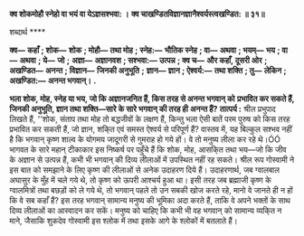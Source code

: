 **क्व शोकमोहौ स्नेहो वा भयं वा येऽज्ञसश्भवा: ।** **क्व चाखण्डितविज्ञानज्ञानैश्वर्यस्त्वखण्डित: ॥ ३१॥** 

शब्दार्थ **** 

**क्व—** **कहाँ** **; शोक—** **शोक** **; मोहौ—** **तथा मोह** **; स्नेह:—** **भौतिक स्नेह** **; वा—** **अथवा** **; भयम्—** **भय** **; वा—** **अथवा** **; ये—** **जो** **;** **अज्ञा—** **अज्ञानवश** **; सश्भवा:—** **उत्पन्न** **; क्व च—** **और कहाँ, दूसरी ओर** **; अखण्डित—** **अनन्त** **; विज्ञान—** **जिनकी अनुभूति** **;** **ज्ञान—** **ज्ञान** **; ऐश्वर्य:—** **तथा शक्ति** **; तु—** **लेकिन** **; अखण्डित:—** **अनन्त भगवान्।** **.** 

**भला शोक, मोह, स्नेह या भय, जो कि अज्ञानजनित हैं, किस तरह से अनन्त भगवान् को** **प्रभावित कर सकते हैं, जिनकी अनुभूति, ज्ञान तथा शक्ति—सारे के सारे भगवान् की तरह ही** **अनन्त हैं?** **तात्पर्य :** श्रील प्रभुपाद लिखते हैं, ''शोक, संताप तथा मोह तो बद्धजीवों के लक्षण हैं, किन्तु भला ऐसी बातें परम पुरुष को किस तरह प्रभावित कर सकती हैं, जो ज्ञान, शकि्त एवं समस्त ऐश्वर्य से परिपूर्ण हैं? वास्तव में, यह बिल्कुल सश्भव नहीं है कि भगवान् कृष्ण शाल्व के योगमय जादूगरी से गुमराह हो गये हों। वे तो मनुष्य लीला कर रहे थे।ÓÓ भागवत के सारे महान् टीकाकार इस निष्कर्ष पर पहुँचे हैं कि शोक, मोह, आसकि्त तथा भय—जो कि जीव के अज्ञान से उत्पन्न हैं, कभी भी भगवान् की दिव्य लीलाओं में उपस्थित नहीं रह सकते। श्रील रूप गोस्वामी ने इस बात को समझाने के लिए कृष्ण की लीलाओं से अनेक उदाहरण दिये हैं। उदाहरणार्थ, जब ग्वालबाल अघासुर के मुँह में चले गये थे, तो कृष्ण को ऊपरी आश्चर्य हुआ था। इसी तरह जब ब्रह्माजी कृष्ण के ग्वालमित्रों तथा बछड़ों को ले गये थे, तो भगवान् पहले तो उन सबकी खोज करते रहे, मानो वे जानते ही न हों कि वे सब कहाँ हैं? इस तरह भगवान् सामान्य मनुष्य की भूमिका अदा करते हैं, ताकि वे अपने भक्तों के साथ दिव्य लीलाओं का आस्वादन कर सकें। मनुष्य को चाहिए कि कभी भी वह भगवान् को सामान्य व्यकि्त न माने, जैसाकि शुकदेव गोस्वामी इस श्लोक में तथा इसके आगे के श्लोकों में बतलाते हैं।  